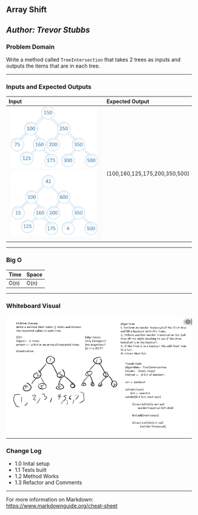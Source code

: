 ## Array Shift
*Author: Trevor Stubbs*
---

### Problem Domain
Write a method called `TreeIntersection` that takes 2 trees as inputs and outputs the items that are in each tree.

---

### Inputs and Expected Outputs

| Input | Expected Output |
| :----------- | :----------- |
| ![inputs](assets/Inputs.png) | [100,160,125,175,200,350,500] |


---

### Big O


| Time | Space |
| :----------- | :----------- |
| O(n) | O(n) |


---


### Whiteboard Visual
![Whiteboard](assets/Whiteboard.png)


---

### Change Log
- 1.0 Inital setup
- 1.1 Tests built
- 1.2 Method Works
- 1.3 Refactor and Comments

---

For more information on Markdown: https://www.markdownguide.org/cheat-sheet